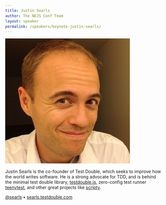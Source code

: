 ```yaml
---
title: Justin Searls 
author: The NEJS Conf Team
layout: speaker
permalink: /speakers/keynote-justin-searls/
---
```


<p><div class="avatar speaker aspect-ratio"><img src="/assets/images/speakers/searls.jpg" alt="Justin Searls"></div></p>

<p>Justin Searls is the co-founder of Test Double, which seeks to improve how the world writes software.  He is a strong advocate for TDD, and is behind the minimal test double library, <a href="https://github.com/testdouble/testdouble.js">testdouble.js</a>, zero-config test runner <a href="https://github.com/testdouble/teenytest">teenytest</a>, and other great projects like <a href="https://github.com/testdouble/scripty">scripty</a>.</p>

<p class="align-center"><a href="https://twitter.com/searls">@searls</a> <span class="bullet">&bull;</span> <a href="http://searls.testdouble.com/">searls.testdouble.com</a></p>
